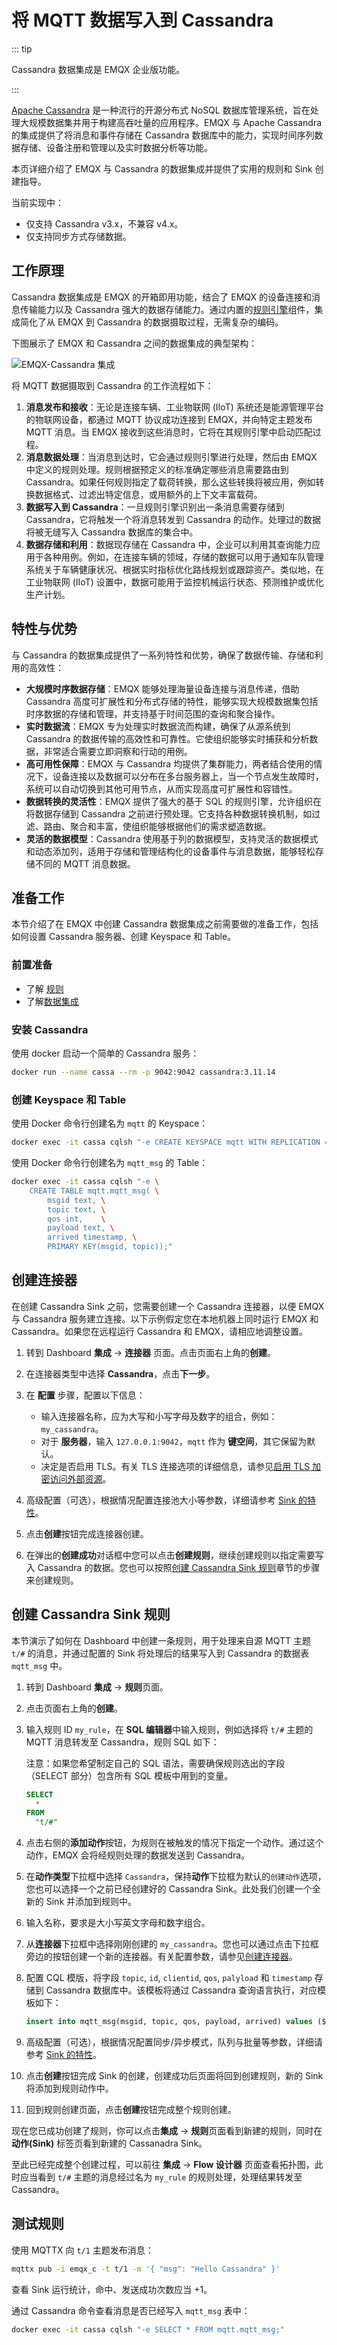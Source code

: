 # 将 MQTT 数据写入到 Cassandra

::: tip

Cassandra 数据集成是 EMQX 企业版功能。

:::

[Apache Cassandra](https://cassandra.apache.org/_/index.html) 是一种流行的开源分布式 NoSQL 数据库管理系统，旨在处理大规模数据集并用于构建高吞吐量的应用程序。EMQX 与 Apache Cassandra 的集成提供了将消息和事件存储在 Cassandra 数据库中的能力，实现时间序列数据存储、设备注册和管理以及实时数据分析等功能。

本页详细介绍了 EMQX 与 Cassandra 的数据集成并提供了实用的规则和 Sink 创建指导。

当前实现中：

- 仅支持 Cassandra v3.x，不兼容 v4.x。
- 仅支持同步方式存储数据。

## 工作原理

Cassandra 数据集成是 EMQX 的开箱即用功能，结合了 EMQX 的设备连接和消息传输能力以及 Cassandra 强大的数据存储能力。通过内置的[规则引擎](./rules.md)组件，集成简化了从 EMQX 到 Cassandra 的数据摄取过程，无需复杂的编码。

下图展示了 EMQX 和 Cassandra 之间的数据集成的典型架构：

![EMQX-Cassandra 集成](./assets/emqx-integration-cassandra.png)

将 MQTT 数据摄取到 Cassandra 的工作流程如下：

1. **消息发布和接收**：无论是连接车辆、工业物联网 (IIoT) 系统还是能源管理平台的物联网设备，都通过 MQTT 协议成功连接到 EMQX，并向特定主题发布 MQTT 消息。当 EMQX 接收到这些消息时，它将在其规则引擎中启动匹配过程。
2. **消息数据处理**：当消息到达时，它会通过规则引擎进行处理，然后由 EMQX 中定义的规则处理。规则根据预定义的标准确定哪些消息需要路由到 Cassandra。如果任何规则指定了载荷转换，那么这些转换将被应用，例如转换数据格式、过滤出特定信息，或用额外的上下文丰富载荷。
3. **数据写入到 Cassandra**：一旦规则引擎识别出一条消息需要存储到 Cassandra，它将触发一个将消息转发到 Cassandra 的动作。处理过的数据将被无缝写入 Cassandra 数据库的集合中。
4. **数据存储和利用**：数据现存储在 Cassandra 中，企业可以利用其查询能力应用于各种用例。例如，在连接车辆的领域，存储的数据可以用于通知车队管理系统关于车辆健康状况、根据实时指标优化路线规划或跟踪资产。类似地，在工业物联网 (IIoT) 设置中，数据可能用于监控机械运行状态、预测维护或优化生产计划。

## 特性与优势

与 Cassandra 的数据集成提供了一系列特性和优势，确保了数据传输、存储和利用的高效性：

- **大规模时序数据存储**：EMQX 能够处理海量设备连接与消息传递，借助 Cassandra 高度可扩展性和分布式存储的特性，能够实现大规模数据集包括时序数据的存储和管理，并支持基于时间范围的查询和聚合操作。
- **实时数据流**：EMQX 专为处理实时数据流而构建，确保了从源系统到 Cassandra 的数据传输的高效性和可靠性。它使组织能够实时捕获和分析数据，非常适合需要立即洞察和行动的用例。
- **高可用性保障**：EMQX 与 Cassandra 均提供了集群能力，两者结合使用的情况下，设备连接以及数据可以分布在多台服务器上，当一个节点发生故障时，系统可以自动切换到其他可用节点，从而实现高度可扩展性和容错性。
- **数据转换的灵活性**：EMQX 提供了强大的基于 SQL 的规则引擎，允许组织在将数据存储到 Cassandra 之前进行预处理。它支持各种数据转换机制，如过滤、路由、聚合和丰富，使组织能够根据他们的需求塑造数据。
- **灵活的数据模型**：Cassandra 使用基于列的数据模型，支持灵活的数据模式和动态添加列，适用于存储和管理结构化的设备事件与消息数据，能够轻松存储不同的 MQTT 消息数据。

## 准备工作

本节介绍了在 EMQX 中创建 Cassandra 数据集成之前需要做的准备工作，包括如何设置 Cassandra 服务器、创建 Keyspace 和 Table。

### 前置准备

- 了解 [规则](./rules.md)
- 了解[数据集成](./data-bridges.md)

### 安装 Cassandra

使用 docker 启动一个简单的 Cassandra 服务：

```bash
docker run --name cassa --rm -p 9042:9042 cassandra:3.11.14
```

### 创建 Keyspace 和 Table

使用 Docker 命令行创建名为 `mqtt` 的 Keyspace：

```bash
docker exec -it cassa cqlsh "-e CREATE KEYSPACE mqtt WITH REPLICATION = {'class': 'SimpleStrategy', 'replication_factor': 1}"
```

使用 Docker 命令行创建名为 `mqtt_msg` 的 Table：

```bash
docker exec -it cassa cqlsh "-e \
    CREATE TABLE mqtt.mqtt_msg( \
        msgid text, \
        topic text, \
        qos int,    \
        payload text, \
        arrived timestamp, \
        PRIMARY KEY(msgid, topic));"
```

## 创建连接器

在创建 Cassandra Sink 之前，您需要创建一个 Cassandra 连接器，以便 EMQX 与 Cassandra 服务建立连接。以下示例假定您在本地机器上同时运行 EMQX 和 Cassandra。如果您在远程运行 Cassandra 和 EMQX，请相应地调整设置。

1. 转到 Dashboard **集成** -> **连接器** 页面。点击页面右上角的**创建**。

2. 在连接器类型中选择 **Cassandra**，点击**下一步**。

3. 在 **配置** 步骤，配置以下信息：

   - 输入连接器名称，应为大写和小写字母及数字的组合，例如：`my_cassandra`。
   - 对于 **服务器**，输入 `127.0.0.1:9042`，`mqtt` 作为 **键空间**，其它保留为默认。
   - 决定是否启用 TLS。有关 TLS 连接选项的详细信息，请参见[启用 TLS 加密访问外部资源](../network/overview.md#启用-tls-加密访问外部资源)。

4. 高级配置（可选），根据情况配置连接池大小等参数，详细请参考 [Sink 的特性](./data-bridges.md#sink-的特性)。

6. 点击**创建**按钮完成连接器创建。

7. 在弹出的**创建成功**对话框中您可以点击**创建规则**，继续创建规则以指定需要写入 Cassandra 的数据。您也可以按照[创建 Cassandra Sink 规则](#创建-cassandra-sink-规则)章节的步骤来创建规则。

## 创建 Cassandra Sink 规则

本节演示了如何在 Dashboard 中创建一条规则，用于处理来自源 MQTT 主题 `t/#` 的消息，并通过配置的 Sink 将处理后的结果写入到 Cassandra 的数据表 `mqtt_msg` 中。

1. 转到 Dashboard **集成** -> **规则**页面。

2. 点击页面右上角的**创建**。

3. 输入规则 ID `my_rule`，在 **SQL 编辑器**中输入规则，例如选择将 `t/#` 主题的 MQTT 消息转发至 Cassandra，规则 SQL 如下：

   注意：如果您希望制定自己的 SQL 语法，需要确保规则选出的字段（SELECT 部分）包含所有 SQL 模板中用到的变量。

   ```sql
   SELECT
     *
   FROM
     "t/#"
   ```

4. 点击右侧的**添加动作**按钮，为规则在被触发的情况下指定一个动作。通过这个动作，EMQX 会将经规则处理的数据发送到 Cassandra。

5. 在**动作类型**下拉框中选择 `Cassandra`，保持**动作**下拉框为默认的`创建动作`选项，您也可以选择一个之前已经创建好的 Cassandra Sink。此处我们创建一个全新的 Sink 并添加到规则中。

6. 输入名称，要求是大小写英文字母和数字组合。

7. 从**连接器**下拉框中选择刚刚创建的 `my_cassandra`。您也可以通过点击下拉框旁边的按钮创建一个新的连接器。有关配置参数，请参见[创建连接器](#创建连接器)。

8. 配置 CQL 模版，将字段 `topic`, `id`, `clientid`, `qos`, `palyload` 和 `timestamp` 存储到 Cassandra 数据库中。该模板将通过 Cassandra 查询语言执行，对应模板如下：

   ```sql
   insert into mqtt_msg(msgid, topic, qos, payload, arrived) values (${id}, ${topic},  ${qos}, ${payload}, ${timestamp})
   ```

9. 高级配置（可选），根据情况配置同步/异步模式，队列与批量等参数，详细请参考 [Sink 的特性](./data-bridges.md)。

10. 点击**创建**按钮完成 Sink 的创建，创建成功后页面将回到创建规则，新的 Sink 将添加到规则动作中。

11. 回到规则创建页面，点击**创建**按钮完成整个规则创建。

现在您已成功创建了规则，你可以点击**集成** -> **规则**页面看到新建的规则，同时在**动作(Sink)** 标签页看到新建的 Cassanadra Sink。

至此已经完成整个创建过程，可以前往 **集成** -> **Flow 设计器** 页面查看拓扑图，此时应当看到 `t/#` 主题的消息经过名为 `my_rule` 的规则处理，处理结果转发至 Cassandra。

## 测试规则

使用 MQTTX 向 `t/1` 主题发布消息：

```bash
mqttx pub -i emqx_c -t t/1 -m '{ "msg": "Hello Cassandra" }'
```

查看 Sink 运行统计，命中、发送成功次数应当 +1。

通过 Cassandra 命令查看消息是否已经写入 `mqtt_msg` 表中：

```bash
docker exec -it cassa cqlsh "-e SELECT * FROM mqtt.mqtt_msg;"
```
